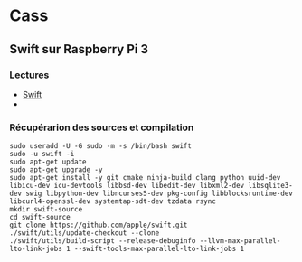 #  Cass


## Swift sur Raspberry Pi 3

### Lectures

* [Swift](https://github.com/apple/swift)
* 

### Récupérarion des sources et compilation

    sudo useradd -U -G sudo -m -s /bin/bash swift
    sudo -u swift -i
    sudo apt-get update
    sudo apt-get upgrade -y
    sudo apt-get install -y git cmake ninja-build clang python uuid-dev libicu-dev icu-devtools libbsd-dev libedit-dev libxml2-dev libsqlite3-dev swig libpython-dev libncurses5-dev pkg-config libblocksruntime-dev libcurl4-openssl-dev systemtap-sdt-dev tzdata rsync
    mkdir swift-source
    cd swift-source
    git clone https://github.com/apple/swift.git
    ./swift/utils/update-checkout --clone
    ./swift/utils/build-script --release-debuginfo --llvm-max-parallel-lto-link-jobs 1 --swift-tools-max-parallel-lto-link-jobs 1
